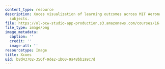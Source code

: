 ```yaml
---
content_type: resource
description: Xoces visualization of learning outcomes across MIT Aeronautics and Astronautics
  subjects.
file: https://ol-ocw-studio-app-production.s3.amazonaws.com/courses/16-90-computational-methods-in-aerospace-engineering-spring-2014/b8d43702356f9de21b609a48bb1a9c7d_Xoces.png
file_type: image/png
image_metadata:
  caption: ''
  credit: ''
  image-alt: ''
resourcetype: Image
title: Xcoes
uid: b8d43702-356f-9de2-1b60-9a48bb1a9c7d
---
```

